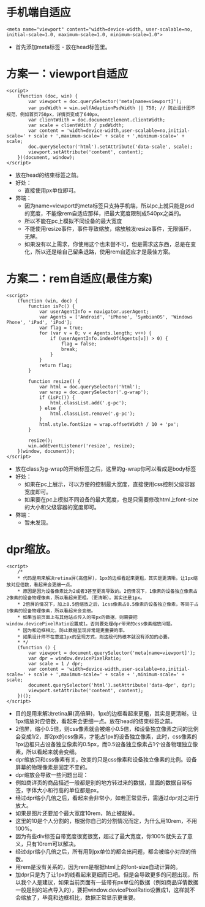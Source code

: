 # 手机端自适应
```
<meta name="viewport" content="width=device-width, user-scalable=no, initial-scale=1.0, maximum-scale=1.0, minimum-scale=1.0">
```
* 首先添加meta标签 - 放在head标签里。

# 方案一：viewport自适应
```
<script>
    (function (doc, win) {
        var viewport = doc.querySelector('meta[name=viewport]');
        var psdWidth = win.selfAdaptionPsdWidth || 750; // 防止设计图不规范，例如首页750px，详情页变成了640px。
        var clientWdith = doc.documentElement.clientWidth;
        var scale = clientWdith / psdWidth;
        var content = 'width=device-width,user-scalable=no,initial-scale=' + scale + ',maximum-scale=' + scale + ',minimum-scale=' + scale;
        doc.querySelector('html').setAttribute('data-scale', scale);
        viewport.setAttribute('content', content);
    })(document, window);
</script>
```
* 放在head的结束标签之前。
* 好处：
    - 直接使用px单位即可。
* 弊端：
    - 因为name=viewport的meta标签只支持手机端，所以pc上就只能是psd的宽度，不能像rem自适应那样，把最大宽度限制成540px之类的。
    - 所以不能在pc上模拟不同设备的最大宽度
    - 不能使用resize事件，事件导致缩放，缩放触发resize事件，无限循环，无解。
    - 如果没有以上需求，你使用这个也未尝不可，但是需求这东西，总是在变化，所以还是给自己留条退路，使用rem自适应才是最佳方案。

# 方案二：rem自适应(最佳方案)
```
<script>
    (function (win, doc) {
        function isPc() {
            var userAgentInfo = navigator.userAgent;
            var Agents = ['Android', 'iPhone', 'SymbianOS', 'Windows Phone', 'iPad', 'iPod'];
            var flag = true;
            for (var v = 0; v < Agents.length; v++) {
                if (userAgentInfo.indexOf(Agents[v]) > 0) {
                    flag = false;
                    break;
                }
            }
            return flag;
        }

        function resize() {
            var html = doc.querySelector('html');
            var wrap = doc.querySelector('.g-wrap');
            if (isPc()) {
                html.classList.add('.g-pc');
            } else {
                html.classList.remove('.g-pc');
            }
            html.style.fontSize = wrap.offsetWidth / 10 + 'px';
        }

        resize();
        win.addEventListener('resize', resize);
    }(window, document));
</script>
```
* 放在class为g-wrap的开始标签之后，这里的g-wrap你可以看成是body标签
* 好处：
    - 如果在pc上展示，可以方便的控制最大宽度，直接使用css控制父级容器宽度即可。
    - 如果要在pc上模拟不同设备的最大宽度，也是只需要修改html上font-size的大小和父级容器的宽度即可。
* 弊端：
    - 暂未发现。

# dpr缩放。
```
<script>
    /*
    * 代码是用来解决retina屏(高倍屏)，1px的边框看起来更粗，其实是更清晰。让1px缩放对应倍数，看起来会更细一点。
    * 原因是因为设备像素比为2或者3甚至更高导致的。2倍情况下，1像素的设备独立像素占2像素的设备物理像素，所以看起来更粗。（更清晰）。其实还是1px。
    * 2倍屏的情况下，加上0.5倍缩放之后，1css像素占0.5像素的设备独立像素，等同于占1像素的设备物理像素，所以看起来会变细。
    * 如果当前页面上有其他站点传入的带px的数据，则需要把window.devicePixelRatio设置成1。否则要处理dpr带来的css像素缩放问题。
    * 因为和边框相比，防止数据呈现异常是更重要的事。
    * 如果设计师不在意这1px的呈现方式，则这段代码根本就没有添加的必要。
    * */
    (function () {
        var viewport = document.querySelector('meta[name=viewport]');
        var dpr = window.devicePixelRatio;
        var scale = 1 / dpr;
        var content = 'width=device-width,user-scalable=no,initial-scale=' + scale + ',maximum-scale=' + scale + ',minimum-scale=' + scale;
        document.querySelector('html').setAttribute('data-dpr', dpr);
        viewport.setAttribute('content', content);
    })();
</script>
```
* 目的是用来解决retina屏(高倍屏)，1px的边框看起来更粗，其实是更清晰。让1px缩放对应倍数，看起来会更细一点。放在head的结束标签之前。
* 2倍屏，缩小0.5倍，则css像素就会被缩小0.5倍，和设备独立像素之间的比例会变成1/2，即2px的css像素，才能占1px的设备独立像素，此时，css像素的1px边框只占设备独立像素的0.5px，而0.5设备独立像素占1个设备物理独立像素，所以看起来就会变细。
* dpr缩放只和css像素有关，改变的只是css像素和设备独立像素的比例。设备屏幕的物理像素是固定不变的。
* dpr缩放会导致一些问题出现：
* 例如商详页的商品描述一般都是别的地方转过来的数据，里面的数据自带标签，字体大小和行高的单位都是px。
* 经过dpr缩小几倍之后，看起来会非常小，如若正常显示，需通过dpr对之进行放大。
* 如果是图片还要加个最大宽度10rem，防止被裁掉。
* 这里的10是个人分割的，根据你自己的分割情况而定，为什么用10rem，不用100%。
* 因为有些div标签自带宽度很宽很宽，超过了最大宽度，你100%就失去了意义，只有10rem可以解决。
* 经过dpr缩小几倍之后，所有用到px单位的都会出问题，都会被缩小对应的倍数。
* 用rem是没有关系的，因为rem是根据html上的font-size自动计算的。
* 加dpr只是为了让1px的线看起来更细而已吧。但是会导致更多的问题出现，所以我个人是建议，如果当前页面有一些带有px单位的数据（例如商品详情数据一般是别的站点导入的），要把window.devicePixelRatio设置成1，这样就不会缩放了，毕竟和边框相比，数据正常显示更重要。
    